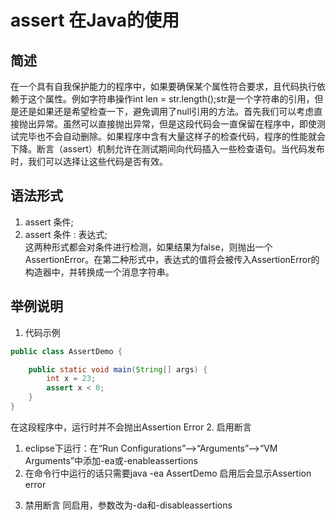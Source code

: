 # assert 在Java的使用
## 简述
在一个具有自我保护能力的程序中，如果要确保某个属性符合要求，且代码执行依赖于这个属性。例如字符串操作int len = str.length();str是一个字符串的引用，但是还是如果还是希望检查一下，避免调用了null引用的方法。首先我们可以考虑直接抛出异常。虽然可以直接抛出异常，但是这段代码会一直保留在程序中，即使测试完毕也不会自动删除。如果程序中含有大量这样子的检查代码，程序的性能就会下降。断言（assert）机制允许在测试期间向代码插入一些检查语句。当代码发布时，我们可以选择让这些代码是否有效。
## 语法形式
1. assert 条件;
2. assert 条件 : 表达式;<br>
这两种形式都会对条件进行检测，如果结果为false，则抛出一个AssertionError。在第二种形式中，表达式的值将会被传入AssertionError的构造器中，并转换成一个消息字符串。
## 举例说明
1. 代码示例
``` java
public class AssertDemo {

    public static void main(String[] args) {
        int x = 23;
        assert x < 0;
    }
}
```
在这段程序中，运行时并不会抛出Assertion Error
2. 启用断言
1) eclipse下运行：在“Run Configurations”–>“Arguments”–>“VM Arguments”中添加-ea或-enableassertions
2) 在命令行中运行的话只需要java -ea AssertDemo 
启用后会显示Assertion error
3.  禁用断言
同启用，参数改为-da和-disableassertions
